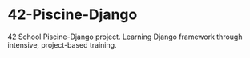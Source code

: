 # 42-Piscine-Django
42 School Piscine-Django project. Learning Django framework through intensive, project-based training.
